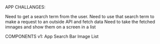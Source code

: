 APP CHALLANGES:

Need to get a search term from the user.
Need to use that search term to make a request to an outside API and fetch data
Need to take the fetched imnages and show them on a screen in a list

COMPONENTS v1:
App
Search Bar
Image List